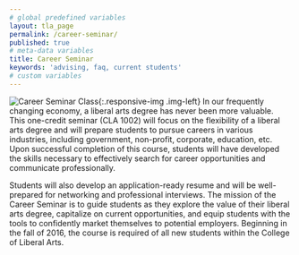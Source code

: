 ```yaml
---
# global predefined variables
layout: tla_page
permalink: /career-seminar/
published: true
# meta-data variables
title: Career Seminar
keywords: 'advising, faq, current students'
# custom variables
---
```

![Career Seminar Class]({{site.baseurl}}/media/resized2seminarpic.jpg){:.responsive-img .img-left}
In our frequently changing economy, a liberal arts degree has never been more valuable. This one-credit seminar (CLA 1002) will focus on the flexibility of a liberal arts degree and will prepare students to pursue careers in various industries, including government, non-profit, corporate, education, etc. Upon successful completion of this course, students will have developed the skills necessary to effectively search for career opportunities and communicate professionally.

Students will also develop an application-ready resume and will be well-prepared for networking and professional interviews. The mission of the Career Seminar is to guide students as they explore the value of their liberal arts degree, capitalize on current opportunities, and equip students with the tools to confidently market themselves to potential employers. Beginning in the fall of 2016, the course is required of all new students within the College of Liberal Arts.
